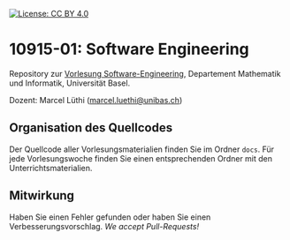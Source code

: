 [![License: CC BY 4.0](https://img.shields.io/badge/License-CC%20BY%204.0-lightgrey.svg)](https://creativecommons.org/licenses/by/4.0/)

# 10915-01: Software Engineering

Repository zur [Vorlesung Software-Engineering](https://unibas-marcelluethi.github.io/software-engineering/), Departement Mathematik und Informatik, Universität Basel. 

Dozent: Marcel Lüthi (<marcel.luethi@unibas.ch>)

## Organisation des Quellcodes

Der Quellcode aller Vorlesungsmaterialien finden Sie im Ordner ```docs```. 
Für jede Vorlesungswoche finden Sie einen entsprechenden Ordner mit den Unterrichtsmaterialien. 

## Mitwirkung

Haben Sie einen Fehler gefunden oder haben Sie einen Verbesserungsvorschlag. *We accept Pull-Requests!*





